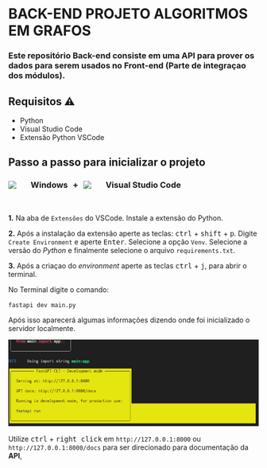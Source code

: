 # BACK-END PROJETO ALGORITMOS EM GRAFOS

### Este repositório Back-end consiste em uma API para prover os dados para serem usados no Front-end (Parte de integraçao dos módulos).

## Requisitos ⚠️



- Python
- Visual Studio Code
- Extensão Python VSCode

## Passo a passo para inicializar o projeto

### <div style="display: flex; align-items: center"><img width=35 src="https://skillicons.dev/icons?i=windows" /><p style="margin: 0; margin-left: 10px">Windows</p><p style="margin: 0 10px">+</p><img width=35 src="https://skillicons.dev/icons?i=vscode" /><p style="margin: 0; margin-left: 10px">Visual Studio Code</p></div>

<br>

**1.** Na aba de `Extensões` do VSCode. Instale a extensão do Python.

**2.** Após a instalação da extensão aperte as teclas: <kbd>ctrl</kbd> + <kbd>shift</kbd> + <kbd>p</kbd>. Digite `Create Environment` e aperte <kbd>Enter</kbd>. Selecione a opção `Venv`. Selecione a versão do _Python_ e finalmente selecione o arquivo `requirements.txt`.

**3.** Após a criaçao do _environment_ aperte as teclas <kbd>ctrl</kbd> + <kbd>j</kbd>, para abrir o terminal.

No Terminal digite o comando:
```shell
fastapi dev main.py
```

Após isso aparecerá algumas informações dizendo onde foi inicializado o servidor localmente.

![alt text](image.png)

 Utilize <kbd>ctrl</kbd> + <kbd>right click</kbd> em `http://127.0.0.1:8000` ou `http://127.0.0.1:8000/docs` para ser direcionado para documentação da **API**,

